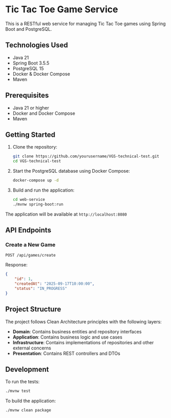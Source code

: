 # Tic Tac Toe Game Service

This is a RESTful web service for managing Tic Tac Toe games using Spring Boot and PostgreSQL.

## Technologies Used

- Java 21
- Spring Boot 3.5.5
- PostgreSQL 15
- Docker & Docker Compose
- Maven

## Prerequisites

- Java 21 or higher
- Docker and Docker Compose
- Maven

## Getting Started

1. Clone the repository:
   ```bash
   git clone https://github.com/yourusername/VGS-technical-test.git
   cd VGS-technical-test
   ```

2. Start the PostgreSQL database using Docker Compose:
   ```bash
   docker-compose up -d
   ```

3. Build and run the application:
   ```bash
   cd web-service
   ./mvnw spring-boot:run
   ```

The application will be available at `http://localhost:8080`

## API Endpoints

### Create a New Game
```http
POST /api/games/create
```

Response:
```json
{
    "id": 1,
    "createdAt": "2025-09-17T10:00:00",
    "status": "IN_PROGRESS"
}
```

## Project Structure

The project follows Clean Architecture principles with the following layers:

- **Domain**: Contains business entities and repository interfaces
- **Application**: Contains business logic and use cases
- **Infrastructure**: Contains implementations of repositories and other external concerns
- **Presentation**: Contains REST controllers and DTOs

## Development

To run the tests:
```bash
./mvnw test
```

To build the application:
```bash
./mvnw clean package
```